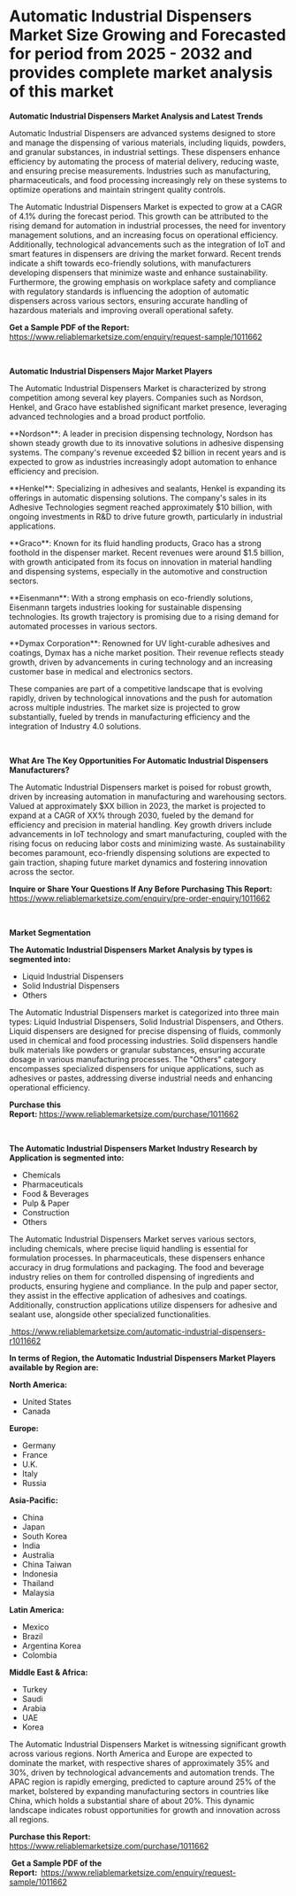 <p><h1>Automatic Industrial Dispensers Market Size Growing and Forecasted for period from 2025 - 2032 and provides complete market analysis of this market</h1></p><p><strong>Automatic Industrial Dispensers Market Analysis and Latest Trends</strong></p>
<p><p>Automatic Industrial Dispensers are advanced systems designed to store and manage the dispensing of various materials, including liquids, powders, and granular substances, in industrial settings. These dispensers enhance efficiency by automating the process of material delivery, reducing waste, and ensuring precise measurements. Industries such as manufacturing, pharmaceuticals, and food processing increasingly rely on these systems to optimize operations and maintain stringent quality controls.</p><p>The Automatic Industrial Dispensers Market is expected to grow at a CAGR of 4.1% during the forecast period. This growth can be attributed to the rising demand for automation in industrial processes, the need for inventory management solutions, and an increasing focus on operational efficiency. Additionally, technological advancements such as the integration of IoT and smart features in dispensers are driving the market forward. Recent trends indicate a shift towards eco-friendly solutions, with manufacturers developing dispensers that minimize waste and enhance sustainability. Furthermore, the growing emphasis on workplace safety and compliance with regulatory standards is influencing the adoption of automatic dispensers across various sectors, ensuring accurate handling of hazardous materials and improving overall operational safety.</p></p>
<p><strong>Get a Sample PDF of the Report:&nbsp;</strong> <a href="https://www.reliablemarketsize.com/enquiry/request-sample/1011662?utm_campaign=3183&utm_medium=2&utm_source=Github&utm_content=ia&utm_term=16042025&utm_id=automatic-industrial-dispensers">https://www.reliablemarketsize.com/enquiry/request-sample/1011662</a></p>
<p>&nbsp;</p>
<p><strong>Automatic Industrial Dispensers Major Market Players</strong></p>
<p><p>The Automatic Industrial Dispensers Market is characterized by strong competition among several key players. Companies such as Nordson, Henkel, and Graco have established significant market presence, leveraging advanced technologies and a broad product portfolio.</p><p>**Nordson**: A leader in precision dispensing technology, Nordson has shown steady growth due to its innovative solutions in adhesive dispensing systems. The company's revenue exceeded $2 billion in recent years and is expected to grow as industries increasingly adopt automation to enhance efficiency and precision.</p><p>**Henkel**: Specializing in adhesives and sealants, Henkel is expanding its offerings in automatic dispensing solutions. The company's sales in its Adhesive Technologies segment reached approximately $10 billion, with ongoing investments in R&D to drive future growth, particularly in industrial applications.</p><p>**Graco**: Known for its fluid handling products, Graco has a strong foothold in the dispenser market. Recent revenues were around $1.5 billion, with growth anticipated from its focus on innovation in material handling and dispensing systems, especially in the automotive and construction sectors.</p><p>**Eisenmann**: With a strong emphasis on eco-friendly solutions, Eisenmann targets industries looking for sustainable dispensing technologies. Its growth trajectory is promising due to a rising demand for automated processes in various sectors.</p><p>**Dymax Corporation**: Renowned for UV light-curable adhesives and coatings, Dymax has a niche market position. Their revenue reflects steady growth, driven by advancements in curing technology and an increasing customer base in medical and electronics sectors.</p><p>These companies are part of a competitive landscape that is evolving rapidly, driven by technological innovations and the push for automation across multiple industries. The market size is projected to grow substantially, fueled by trends in manufacturing efficiency and the integration of Industry 4.0 solutions.</p></p>
<p>&nbsp;</p>
<p><strong>What Are The Key Opportunities For Automatic Industrial Dispensers Manufacturers?</strong></p>
<p><p>The Automatic Industrial Dispensers market is poised for robust growth, driven by increasing automation in manufacturing and warehousing sectors. Valued at approximately $XX billion in 2023, the market is projected to expand at a CAGR of XX% through 2030, fueled by the demand for efficiency and precision in material handling. Key growth drivers include advancements in IoT technology and smart manufacturing, coupled with the rising focus on reducing labor costs and minimizing waste. As sustainability becomes paramount, eco-friendly dispensing solutions are expected to gain traction, shaping future market dynamics and fostering innovation across the sector.</p></p>
<p><strong>Inquire or Share Your Questions If Any Before Purchasing This Report:</strong> <a href="https://www.reliablemarketsize.com/enquiry/pre-order-enquiry/1011662?utm_campaign=3183&utm_medium=2&utm_source=Github&utm_content=ia&utm_term=16042025&utm_id=automatic-industrial-dispensers">https://www.reliablemarketsize.com/enquiry/pre-order-enquiry/1011662</a></p>
<p>&nbsp;</p>
<p><strong>Market Segmentation</strong></p>
<p><strong>The Automatic Industrial Dispensers Market Analysis by types is segmented into:</strong></p>
<p><ul><li>Liquid Industrial Dispensers</li><li>Solid Industrial Dispensers</li><li>Others</li></ul></p>
<p><p>The Automatic Industrial Dispensers market is categorized into three main types: Liquid Industrial Dispensers, Solid Industrial Dispensers, and Others. Liquid dispensers are designed for precise dispensing of fluids, commonly used in chemical and food processing industries. Solid dispensers handle bulk materials like powders or granular substances, ensuring accurate dosage in various manufacturing processes. The "Others" category encompasses specialized dispensers for unique applications, such as adhesives or pastes, addressing diverse industrial needs and enhancing operational efficiency.</p></p>
<p><strong>Purchase this Report:&nbsp;</strong><a href="https://www.reliablemarketsize.com/purchase/1011662?utm_campaign=3183&utm_medium=2&utm_source=Github&utm_content=ia&utm_term=16042025&utm_id=automatic-industrial-dispensers">https://www.reliablemarketsize.com/purchase/1011662</a></p>
<p>&nbsp;</p>
<p><strong>The Automatic Industrial Dispensers Market Industry Research by Application is segmented into:</strong></p>
<p><ul><li>Chemicals</li><li>Pharmaceuticals</li><li>Food & Beverages</li><li>Pulp & Paper</li><li>Construction</li><li>Others</li></ul></p>
<p><p>The Automatic Industrial Dispensers Market serves various sectors, including chemicals, where precise liquid handling is essential for formulation processes. In pharmaceuticals, these dispensers enhance accuracy in drug formulations and packaging. The food and beverage industry relies on them for controlled dispensing of ingredients and products, ensuring hygiene and compliance. In the pulp and paper sector, they assist in the effective application of adhesives and coatings. Additionally, construction applications utilize dispensers for adhesive and sealant use, alongside other specialized functionalities.</p></p>
<p><a href="https://www.reliablemarketsize.com/automatic-industrial-dispensers-r1011662?utm_campaign=3183&utm_medium=2&utm_source=Github&utm_content=ia&utm_term=16042025&utm_id=automatic-industrial-dispensers">&nbsp;https://www.reliablemarketsize.com/automatic-industrial-dispensers-r1011662</a></p>
<p><strong>In terms of Region, the Automatic Industrial Dispensers Market Players available by Region are:</strong></p>
<p>
    <p> <strong> North America: </strong>
        <ul>
            <li>United States</li>
            <li>Canada</li>
        </ul>
        </p> 
    <p> <strong> Europe: </strong>
        <ul>
            <li>Germany</li>
            <li>France</li>
            <li>U.K.</li>
            <li>Italy</li>
            <li>Russia</li>
        </ul>
        </p> 
    <p> <strong> Asia-Pacific: </strong>
        <ul>
            <li>China</li>
            <li>Japan</li>
            <li>South Korea</li>
            <li>India</li>
            <li>Australia</li>
            <li>China Taiwan</li>
            <li>Indonesia</li>
            <li>Thailand</li>
            <li>Malaysia</li>
        </ul>
        </p> 
    <p> <strong> Latin America: </strong>
        <ul>
            <li>Mexico</li>
            <li>Brazil</li>
            <li>Argentina Korea</li>
            <li>Colombia</li>
        </ul>
        </p> 
    <p> <strong> Middle East & Africa: </strong>
        <ul>
            <li>Turkey</li>
            <li>Saudi</li>
            <li>Arabia</li>
            <li>UAE</li>
            <li>Korea</li>
        </ul>
    </p>
    </p>
<p><p>The Automatic Industrial Dispensers Market is witnessing significant growth across various regions. North America and Europe are expected to dominate the market, with respective shares of approximately 35% and 30%, driven by technological advancements and automation trends. The APAC region is rapidly emerging, predicted to capture around 25% of the market, bolstered by expanding manufacturing sectors in countries like China, which holds a substantial share of about 20%. This dynamic landscape indicates robust opportunities for growth and innovation across all regions.</p></p>
<p><strong>Purchase this Report: </strong><a href="https://www.reliablemarketsize.com/purchase/1011662?utm_campaign=3183&utm_medium=2&utm_source=Github&utm_content=ia&utm_term=16042025&utm_id=automatic-industrial-dispensers">https://www.reliablemarketsize.com/purchase/1011662</a></p>
<p>&nbsp;<strong>Get a Sample PDF of the Report:&nbsp;&nbsp;</strong><a href="https://www.reliablemarketsize.com/enquiry/request-sample/1011662?utm_campaign=3183&utm_medium=2&utm_source=Github&utm_content=ia&utm_term=16042025&utm_id=automatic-industrial-dispensers">https://www.reliablemarketsize.com/enquiry/request-sample/1011662</a></p>
<p><strong></strong></p>
<p><p></p><p></p><p></p></p>